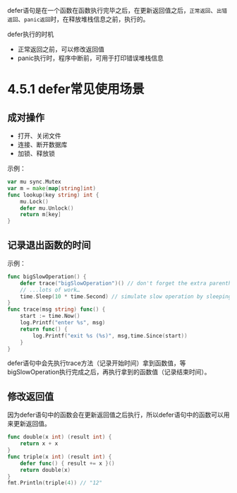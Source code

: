 defer语句是在一个函数在函数执行完毕之后，在更新返回值之后，`正常返回`、`出错返回`、`panic返回`时，在释放堆栈信息之前，执行的。

defer执行的时机

- 正常返回之前，可以修改返回值
- panic执行时，程序中断前，可用于打印错误堆栈信息

# 4.5.1 defer常见使用场景

## 成对操作

- 打开、关闭文件
- 连接、断开数据库
- 加锁、释放锁

示例：

```go
var mu sync.Mutex
var m = make(map[string]int)
func lookup(key string) int {
	mu.Lock()
	defer mu.Unlock()
	return m[key]
}
```

## 记录退出函数的时间

示例：

```go
func bigSlowOperation() {
	defer trace("bigSlowOperation")() // don't forget the extra parentheses
	// ...lots of work…
	time.Sleep(10 * time.Second) // simulate slow operation by sleeping
}
func trace(msg string) func() {
	start := time.Now()
	log.Printf("enter %s", msg)
	return func() {
		log.Printf("exit %s (%s)", msg,time.Since(start))
	}
}
```

defer语句中会先执行trace方法（记录开始时间）拿到函数值，等bigSlowOperation执行完成之后，再执行拿到的函数值（记录结束时间）。

## 修改返回值

因为defer语句中的函数会在更新返回值之后执行，所以defer语句中的函数可以用来更新返回值。

```go
func double(x int) (result int) {
	return x + x
}
func triple(x int) (result int) {
	defer func() { result += x }()
	return double(x)
}
fmt.Println(triple(4)) // "12"
```